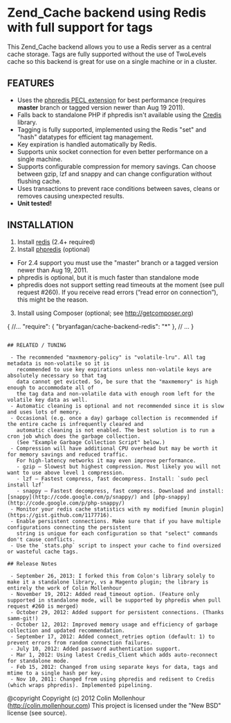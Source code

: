 # Zend_Cache backend using Redis with full support for tags

This Zend_Cache backend allows you to use a Redis server as a central cache storage. Tags are fully supported
without the use of TwoLevels cache so this backend is great for use on a single machine or in a cluster.

## FEATURES

 - Uses the [phpredis PECL extension](https://github.com/nicolasff/phpredis) for best performance (requires **master** branch or tagged version newer than Aug 19 2011).
 - Falls back to standalone PHP if phpredis isn't available using the [Credis](https://github.com/colinmollenhour/credis) library.
 - Tagging is fully supported, implemented using the Redis "set" and "hash" datatypes for efficient tag management.
 - Key expiration is handled automatically by Redis.
 - Supports unix socket connection for even better performance on a single machine.
 - Supports configurable compression for memory savings. Can choose between gzip, lzf and snappy and can change configuration without flushing cache.
 - Uses transactions to prevent race conditions between saves, cleans or removes causing unexpected results.
 - __Unit tested!__

## INSTALLATION

 1. Install [redis](http://redis.io/download) (2.4+ required)
 2. Install [phpredis](https://github.com/nicolasff/phpredis) (optional)

   * For 2.4 support you must use the "master" branch or a tagged version newer than Aug 19, 2011.
   * phpredis is optional, but it is much faster than standalone mode
   * phpredis does not support setting read timeouts at the moment (see pull request #260). If you receive read errors (“read error on connection”), this might be the reason.

 3. Install using Composer (optional; see http://getcomposer.org)

{
    //...
    "require": {
        "bryanfagan/cache-backend-redis": "*"
    },
    // ...
}
```

## RELATED / TUNING

 - The recommended "maxmemory-policy" is "volatile-lru". All tag metadata is non-volatile so it is
   recommended to use key expirations unless non-volatile keys are absolutely necessary so that tag
   data cannot get evicted. So, be sure that the "maxmemory" is high enough to accommodate all of
   the tag data and non-volatile data with enough room left for the volatile key data as well.
 - Automatic cleaning is optional and not recommended since it is slow and uses lots of memory.
 - Occasional (e.g. once a day) garbage collection is recommended if the entire cache is infrequently cleared and
   automatic cleaning is not enabled. The best solution is to run a cron job which does the garbage collection.
   (See "Example Garbage Collection Script" below.)
 - Compression will have additional CPU overhead but may be worth it for memory savings and reduced traffic.
   For high-latency networks it may even improve performance.
   - gzip — Slowest but highest compression. Most likely you will not want to use above level 1 compression.
   - lzf — Fastest compress, fast decompress. Install: `sudo pecl install lzf`
   - snappy — Fastest decompress, fast compress. Download and install: [snappy](http://code.google.com/p/snappy/) and [php-snappy](http://code.google.com/p/php-snappy/)
 - Monitor your redis cache statistics with my modified [munin plugin](https://gist.github.com/1177716).
 - Enable persistent connections. Make sure that if you have multiple configurations connecting the persistent
   string is unique for each configuration so that "select" commands don't cause conflicts.
 - Use the `stats.php` script to inspect your cache to find oversized or wasteful cache tags.

## Release Notes

 - September 26, 2013: I forked this from Colon's library solely to make it a standalone library, vs a Magento plugin; the library is entirely the work of Colin Mollenhour
 - November 19, 2012: Added read_timeout option. (Feature only supported in standalone mode, will be supported by phpredis when pull request #260 is merged)
 - October 29, 2012: Added support for persistent connections. (Thanks samm-git!)
 - October 12, 2012: Improved memory usage and efficiency of garbage collection and updated recommendation.
 - September 17, 2012: Added connect_retries option (default: 1) to prevent errors from random connection failures.
 - July 10, 2012: Added password authentication support.
 - Mar 1, 2012: Using latest Credis_Client which adds auto-reconnect for standalone mode.
 - Feb 15, 2012: Changed from using separate keys for data, tags and mtime to a single hash per key.
 - Nov 10, 2011: Changed from using phpredis and redisent to Credis (which wraps phpredis). Implemented pipelining.

```
@copyright  Copyright (c) 2012 Colin Mollenhour (http://colin.mollenhour.com)
This project is licensed under the "New BSD" license (see source).
```

